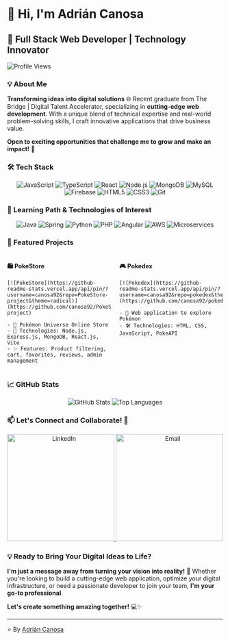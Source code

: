 # 👋 Hi, I'm **Adrián Canosa**

## 🚀 Full Stack Web Developer | Technology Innovator

![Profile Views](https://komarev.com/ghpvc/?username=canosa92&color=blueviolet)

### 💡 About Me

**Transforming ideas into digital solutions** 🌐 Recent graduate from The Bridge | Digital Talent Accelerator, specializing in **cutting-edge web development**. With a unique blend of technical expertise and real-world problem-solving skills, I craft innovative applications that drive business value.

**Open to exciting opportunities that challenge me to grow and make an impact!** 🚀

### 🛠️ Tech Stack

<div align="center">
  <img src="https://img.shields.io/badge/-JavaScript-F7DF1E?style=for-the-badge&logo=javascript&logoColor=black" alt="JavaScript"/>
  <img src="https://img.shields.io/badge/-TypeScript-3178C6?style=for-the-badge&logo=typescript&logoColor=white" alt="TypeScript"/>
  <img src="https://img.shields.io/badge/-React-61DAFB?style=for-the-badge&logo=react&logoColor=white" alt="React"/>
  <img src="https://img.shields.io/badge/-Node.js-339933?style=for-the-badge&logo=nodedotjs&logoColor=white" alt="Node.js"/>
  <img src="https://img.shields.io/badge/-MongoDB-47A248?style=for-the-badge&logo=mongodb&logoColor=white" alt="MongoDB"/>
  <img src="https://img.shields.io/badge/-MySQL-4479A1?style=for-the-badge&logo=mysql&logoColor=white" alt="MySQL"/>
  <img src="https://img.shields.io/badge/-Firebase-FFCA28?style=for-the-badge&logo=firebase&logoColor=black" alt="Firebase"/>
  <img src="https://img.shields.io/badge/-HTML5-E34F26?style=for-the-badge&logo=html5&logoColor=white" alt="HTML5"/>
  <img src="https://img.shields.io/badge/-CSS3-1572B6?style=for-the-badge&logo=css3&logoColor=white" alt="CSS3"/>
  <img src="https://img.shields.io/badge/-Git-F05032?style=for-the-badge&logo=git&logoColor=white" alt="Git"/>
</div>

### 🌱 Learning Path & Technologies of Interest

<div align="center">
  <img src="https://img.shields.io/badge/-Java-007396?style=for-the-badge&logo=java&logoColor=white" alt="Java"/>
  <img src="https://img.shields.io/badge/-Spring-6DB33F?style=for-the-badge&logo=spring&logoColor=white" alt="Spring"/>
  <img src="https://img.shields.io/badge/-Python-3776AB?style=for-the-badge&logo=python&logoColor=white" alt="Python"/>
  <img src="https://img.shields.io/badge/-PHP-777BB4?style=for-the-badge&logo=php&logoColor=white" alt="PHP"/>
  <img src="https://img.shields.io/badge/-Angular-DD0031?style=for-the-badge&logo=angular&logoColor=white" alt="Angular"/>
  <img src="https://img.shields.io/badge/-AWS-232F3E?style=for-the-badge&logo=amazon-aws&logoColor=white" alt="AWS"/>
  <img src="https://img.shields.io/badge/-Microservices-6DB33F?style=for-the-badge&logo=spring&logoColor=white" alt="Microservices"/>
</div>

### 🌟 Featured Projects

<div style="display: flex; justify-content: space-between; align-items: start;">
  <div style="width: 48%;">
    <h4>🛍️ PokeStore</h4>
    
    [![PokeStore](https://github-readme-stats.vercel.app/api/pin/?username=canosa92&repo=PokeStore-project&theme=radical)](https://github.com/canosa92/PokeStore-project)
    
    - 🚀 Pokémon Universe Online Store
    - 🔧 Technologies: Node.js, Express.js, MongoDB, React.js, Vite
    - ✨ Features: Product filtering, cart, favorites, reviews, admin management
  </div>
  
  <div style="width: 48%;">
    <h4>🎮 Pokedex</h4>
    
    [![Pokedex](https://github-readme-stats.vercel.app/api/pin/?username=canosa92&repo=pokedex&theme=radical)](https://github.com/canosa92/pokedex)
    
    - 📱 Web application to explore Pokémon
    - 🛠️ Technologies: HTML, CSS, JavaScript, PokeAPI
  </div>
</div>

### 📈 GitHub Stats

<div align="center">
  <img src="https://github-readme-stats.vercel.app/api?username=canosa92&show_icons=true&theme=radical" alt="GitHub Stats"/>
  <img src="https://github-readme-stats.vercel.app/api/top-langs/?username=canosa92&layout=compact&theme=radical" alt="Top Languages"/>
</div>

### 📫 **Let's Connect and Collaborate!** 🤝

<div align="center">
  <a href="https://www.linkedin.com/in/adriancanosa">
    <img src="https://img.shields.io/badge/LinkedIn-0077B5?style=for-the-badge&logo=linkedin&logoColor=white" alt="LinkedIn" width="250"/>
  </a>
  
  <a href="mailto:adrian.canosa1992@gmail.com">
    <img src="https://img.shields.io/badge/Email-D14836?style=for-the-badge&logo=gmail&logoColor=white" alt="Email" width="250"/>
  </a>
</div>

### 💡 **Ready to Bring Your Digital Ideas to Life?**

**I'm just a message away from turning your vision into reality!** 🚀 Whether you're looking to build a cutting-edge web application, optimize your digital infrastructure, or need a passionate developer to join your team, **I'm your go-to professional**. 

**Let's create something amazing together!** 💻✨

---

⭐️ By [Adrián Canosa](https://github.com/canosa92)
